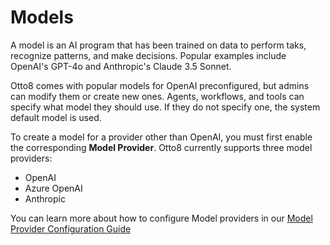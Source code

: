# Models

A model is an AI program that has been trained on data to perform taks, recognize patterns, and make decisions. Popular examples include OpenAI's GPT-4o and Anthropic's Claude 3.5 Sonnet.

Otto8 comes with popular models for OpenAI preconfigured, but admins can modify them or create new ones. Agents, workflows, and tools can specify what model they should use. If they do not specify one, the system default model is used.

To create a model for a provider other than OpenAI, you must first enable the corresponding **Model Provider**. Otto8 currently supports three model providers:
- OpenAI
- Azure OpenAI
- Anthropic

You can learn more about how to configure Model providers in our [Model Provider Configuration Guide](/configuration/model-providers)